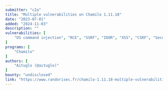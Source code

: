 ```yaml
---
submitter: "c2a"
title: "Multiple vulnerabilities on Chamilo 1.11.18"
date: "2023-07-01"
added: "2024-11-03"
description: ""
vulnerabilities: [
    "OS command injection", "RCE", "SSRF", "IDOR", "XSS", "CSRF", "Security code review"
]
programs: [
    "Chamilo"
]
authors: [
    "Aituglo (@aituglo)"
]
bounty: "undisclosed"
link: "https://www.randorisec.fr/chamilo-1.11.18-multiple-vulnerabilities"
---
```




